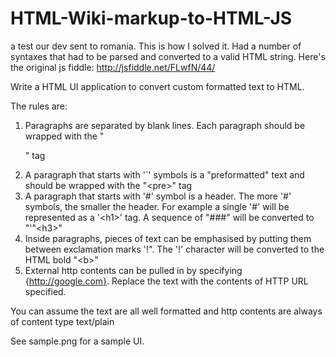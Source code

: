 HTML-Wiki-markup-to-HTML-JS
===========================

a test our dev sent to romania. This is how I solved it. Had a number of syntaxes that had to be parsed and converted to a valid HTML string.
Here's the original js fiddle: http://jsfiddle.net/FLwfN/44/



Write a HTML UI application to convert custom formatted text to HTML.

The rules are:

1.  Paragraphs are separated by blank lines.  Each paragraph should be
     wrapped with the "<p>" tag
2.  A paragraph that starts with '`' symbols is a "preformatted" text
     and should be wrapped with the "\<pre>" tag
3.  A paragraph that starts with '#' symbol is a header.
       The more '#' symbols, the smaller the header.
       For example a single '#' will be represented as a '\<h1>' tag.
       A sequence of "###" will be converted to "'"\<h3>"
4.  Inside paragraphs, pieces of text can be emphasised by putting
     them between exclamation marks '!".
       The '!' character will be converted to the HTML bold "\<b>"
5.  External http contents can be pulled in by specifying {http://google.com}.
       Replace the text with the contents of HTTP URL specified.

You can assume the text are all well formatted
and http contents are always of content type text/plain


See sample.png for a sample UI.
